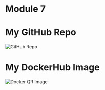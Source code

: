 # Module 7

# My GitHub Repo
![GitHub Repo](qr_codes/QRCode_20251019181824.png "My QR Code Link")

# My DockerHub Image
![Docker QR Image](qr_codes/QRCode_20251019181623.png "My QR Code Link")